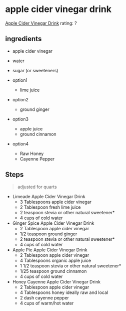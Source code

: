 # apple cider vinegar drink
[Apple Cider Vinegar Drink](https://www.eatingbirdfood.com/apple-cider-vinegar-detox-drinks/#wprm-recipe-container-37616)
rating: ?

## ingredients
* apple cider vinegar
* water
* sugar (or sweeteners)

* option1
    * lime juice
* option2
    * ground ginger
* option3
    * apple juice
    * ground cinnamon
* option4
    * Raw Honey
    * Cayenne Pepper


## Steps
>adjusted for quarts 
* Limeade Apple Cider Vinegar Drink  
    * 3 Tablespoons apple cider vinegar  
    * 2 Tablespoon fresh lime juice  
    * 2 teaspoon stevia or other natural sweetener*  
    * 4 cups of cold water  
* Ginger Spice Apple Cider Vinegar Drink  
    * 2 Tablespoon apple cider vinegar  
    * 1/2 teaspoon ground ginger  
    * 2  teaspoon stevia or other natural sweetener*  
    * 4 cups of cold water  
* Apple Pie Apple Cider Vinegar Drink  
    * 2 Tablespoon apple cider vinegar  
    * 4 Tablespoons organic apple juice  
    * 1 1/2 teaspoon stevia or other natural sweetener*  
    * 1/25 teaspoon ground cinnamon  
    * 4 cups of cold water  
* Honey Cayenne Apple Cider Vinegar Drink  
    * 2  Tablespoon apple cider vinegar  
    * 4 Tablespoons honey ideally raw and local  
    * 2 dash cayenne pepper  
    * 4 cups of warm/hot water  

